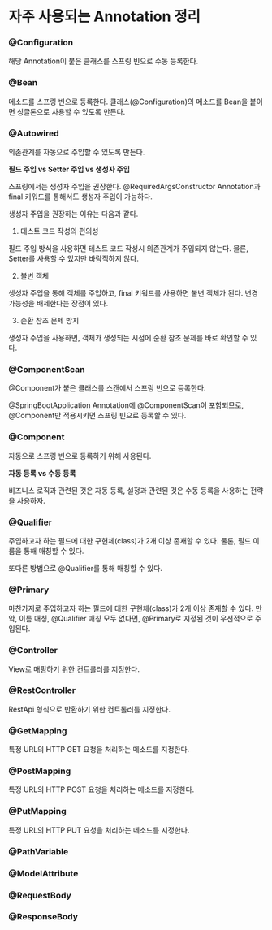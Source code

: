 # 자주 사용되는 Annotation 정리

### @Configuration

해당 Annotation이 붙은 클래스를 스프링 빈으로 수동 등록한다.


### @Bean

메소드를 스프링 빈으로 등록한다. 클래스(@Configuration)의 메소드를 Bean을 붙이면 싱글톤으로 사용할 수 있도록 만든다.


### @Autowired

의존관계를 자동으로 주입할 수 있도록 만든다.

**필드 주입 vs Setter 주입 vs 생성자 주입**

스프링에서는 생성자 주입을 권장한다. @RequiredArgsConstructor Annotation과 final 키워드를 통해서도 생성자 주입이 가능하다.

생성자 주입을 권장하는 이유는 다음과 같다.

1. 테스트 코드 작성의 편의성

필드 주입 방식을 사용하면 테스트 코드 작성시 의존관계가 주입되지 않는다. 물론, Setter를 사용할 수 있지만 바람직하지 않다.

2. 불변 객체

생성자 주입을 통해 객체를 주입하고, final 키워드를 사용하면 불변 객체가 된다. 변경 가능성을 배제한다는 장점이 있다.

3. 순환 참조 문제 방지

생성자 주입을 사용하면, 객체가 생성되는 시점에 순환 참조 문제를 바로 확인할 수 있다.

### @ComponentScan

@Component가 붙은 클래스를 스캔에서 스프링 빈으로 등록한다.

@SpringBootApplication Annotation에 @ComponentScan이 포함되므로, @Component만 적용시키면 스프링 빈으로 등록할 수 있다.

### @Component

자동으로 스프링 빈으로 등록하기 위해 사용된다.

**자동 등록 vs 수동 등록**

비즈니스 로직과 관련된 것은 자동 등록, 설정과 관련된 것은 수동 등록을 사용하는 전략을 사용하자.

### @Qualifier

주입하고자 하는 필드에 대한 구현체(class)가 2개 이상 존재할 수 있다. 물론, 필드 이름을 통해 매칭할 수 있다.

또다른 방법으로 @Qualifier를 통해 매칭할 수 있다.

### @Primary

마찬가지로 주입하고자 하는 필드에 대한 구현체(class)가 2개 이상 존재할 수 있다. 만약, 이름 매칭, @Qualifier 매칭 모두 없다면, @Primary로 지정된 것이 우선적으로 주입된다.


### @Controller

View로 매핑하기 위한 컨트롤러를 지정한다.

### @RestController

RestApi 형식으로 반환하기 위한 컨트롤러를 지정한다.

### @GetMapping

특정 URL의 HTTP GET 요청을 처리하는 메소드를 지정한다. 

### @PostMapping

특정 URL의 HTTP POST 요청을 처리하는 메소드를 지정한다. 

### @PutMapping

특정 URL의 HTTP PUT 요청을 처리하는 메소드를 지정한다. 

### @PathVariable



### @ModelAttribute



### @RequestBody



### @ResponseBody
